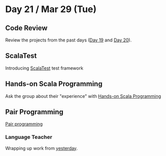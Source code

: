 # Day 21 / Mar 29 (Tue)

## Code Review

Review the projects from the past days ([Day 19](019.md) and [Day 20](020.md)).

## ScalaTest

Introducing [ScalaTest](https://www.scalatest.org/) test framework

## Hands-on Scala Programming

Ask the group about their "experience" with [Hands-on Scala Programming](https://www.handsonscala.com/table-of-contents.html)

## Pair Programming

[Pair programming](https://en.wikipedia.org/wiki/Pair_programming)

### Language Teacher

Wrapping up work from [yesterday](020.md).
